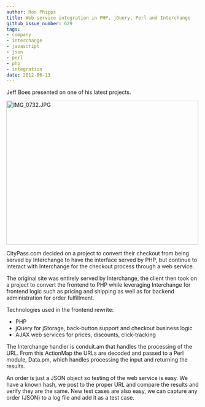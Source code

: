 ```yaml
---
author: Ron Phipps
title: Web service integration in PHP, jQuery, Perl and Interchange
github_issue_number: 629
tags:
- company
- interchange
- javascript
- json
- perl
- php
- integration
date: 2012-06-13
---
```


Jeff Boes presented on one of his latest projects.

<a href="https://www.flickr.com/photos/80083124@N08/7369312150/" title="IMG_0732.JPG by endpoint920, on Flickr"><img alt="IMG_0732.JPG" height="375" src="/blog/2012/06/web-service-integration-in-php-jquery/image-0.jpeg" width="500"/></a>

CityPass.com decided on a project to convert their checkout from being served by Interchange to have the interface served by PHP, but continue to interact with Interchange for the checkout process through a web service.

The original site was entirely served by Interchange, the client then took on a project to convert the frontend to PHP while leveraging Interchange for frontend logic such as pricing and shipping as well as for backend administration for order fulfillment.

Technologies used in the frontend rewrite:

- PHP
- jQuery for jStorage, back-button support and checkout business logic
- AJAX web services for prices, discounts, click-tracking

The Interchange handler is conduit.am that handles the processing of the URL. From this ActionMap the URLs are decoded and passed to a Perl module, Data.pm, which handles processing the input and returning the results.

An order is just a JSON object so testing of the web service is easy. We have a known hash, we post to the proper URL and compare the results and verify they are the same. New test cases are also easy, we can capture any order (JSON) to a log file and add it as a test case.

